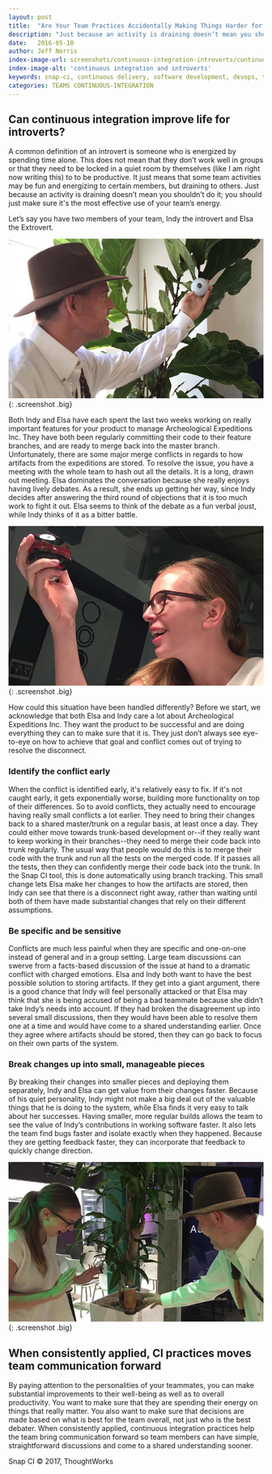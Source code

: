 ```yaml
---
layout: post
title:  "Are Your Team Practices Accidentally Making Things Harder for Introverts?"
description: "Just because an activity is draining doesn’t mean you shouldn’t do it, you should just make sure it is the most effective use of your team’s energy."
date:   2016-05-10
author: Jeff Norris
index-image-url: screenshots/continuous-integration-introverts/continuous-integration-introverts-happy-team.jpg
index-image-alt: 'continuous integration and introverts'
keywords: snap-ci, continuous delivery, software development, devops, trunk based development,
categories: TEAMS CONTINUOUS-INTEGRATION
---
```



## Can continuous integration improve life for introverts?

A common definition of an introvert is someone who is energized by spending time alone. This does not mean that they don’t work well in groups or that they need to be locked in a quiet room by themselves (like I am right now writing this) to to be productive. It just means that some team activities may be fun and energizing to certain members, but draining to others. Just because an activity is draining doesn’t mean you shouldn’t do it; you should just make sure it's the most effective use of your team’s energy.

Let’s say you have two members of your team, Indy the introvert and Elsa the Extrovert.  

![Indy discovers his own artifacts](/assets/images/screenshots/continuous-integration-introverts/continuous-integration-introverts-artifacts.jpg){: .screenshot .big}

Both Indy and Elsa have each spent the last two weeks working on really important features for your product to manage Archeological Expeditions Inc. They have both been regularly committing their code to their feature branches, and are ready to merge back into the master branch. Unfortunately, there are some major merge conflicts in regards to how artifacts from the expeditions are stored. To resolve the issue, you have a meeting with the whole team to hash out all the details. It is a long, drawn out meeting. Elsa dominates the conversation because she really enjoys having lively debates. As a result, she ends up getting her way, since Indy decides after answering the third round of objections that it is too much work to fight it out. Elsa seems to think of the debate as a fun verbal joust, while Indy thinks of it as a bitter battle.

![Elsa has her own artifact](/assets/images/screenshots/continuous-integration-introverts/continuous-integration-introverts-discovery.jpg){: .screenshot .big}

How could this situation have been handled differently? Before we start, we acknowledge that both Elsa and Indy care a lot about Archeological Expeditions Inc. They want the product to be successful and are doing everything they can to make sure that it is. They just don’t always see eye-to-eye on how to achieve that goal and conflict comes out of trying to resolve the disconnect.

### Identify the conflict early

When the conflict is identified early, it's relatively easy to fix. If it's not caught early, it gets exponentially worse, building more functionality on top of their differences. So to avoid conflicts, they actually need to encourage having really small conflicts a lot earlier. They need to bring their changes back to a shared master/trunk on a regular basis, at least once a day. They could either move towards trunk-based development or--if they really want to keep working in their branches--they need to merge their code back into trunk regularly. The usual way that people would do this is to merge their code with the trunk and run all the tests on the merged code. If it passes all the tests, then they can confidently merge their code back into the trunk. In the Snap CI tool, this is done automatically using branch tracking. This small change lets Elsa make her changes to how the artifacts are stored, then Indy can see that there is a disconnect right away, rather than waiting until both of them have made substantial changes that rely on their different assumptions.

### Be specific and be sensitive

Conflicts are much less painful when they are specific and one-on-one instead of general and in a group setting. Large team discussions can swerve from a facts-based discussion of the issue at hand to a dramatic conflict with charged emotions. Elsa and Indy both want to have the best possible solution to storing artifacts. If they get into a giant argument, there is a good chance that Indy will feel personally attacked or that Elsa may think that she is being accused of being a bad teammate because she didn’t take Indy’s needs into account. If they had broken the disagreement up into several small discussions, then they would have been able to resolve them one at a time and would have come to a shared understanding earlier. Once they agree where artifacts should be stored, then they can go back to focus on their own parts of the system.

### Break changes up into small, manageable pieces

By breaking their changes into smaller pieces and deploying them separately, Indy and Elsa can get value from their changes faster. Because of his quiet personality, Indy might not make a big deal out of the valuable things that he is doing to the system, while Elsa finds it very easy to talk about her successes. Having smaller, more regular builds allows the team to see the value of Indy’s contributions in working software faster. It also lets the team find bugs faster and isolate exactly when they happened. Because they are getting feedback faster, they can incorporate that feedback to quickly change direction.

![Continuous Integration helps them work together](/assets/images/screenshots/continuous-integration-introverts/continuous-integration-introverts-happy-team.jpg){: .screenshot .big}

## When consistently applied, CI practices moves team communication forward

By paying attention to the personalities of your teammates, you can make substantial improvements to their well-being as well as to overall productivity. You want to make sure that they are spending their energy on things that really matter. You also want to make sure that decisions are made based on what is best for the team overall, not just who is the best debater. When consistently applied, continuous integration practices help the team bring communication forward so team members can have simple, straightforward discussions and come to a shared understanding sooner.   

 
Snap CI © 2017, ThoughtWorks
